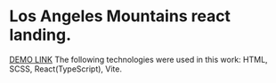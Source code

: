 # Los Angeles Mountains react landing.

[DEMO LINK](https://alexrog01.github.io/LOSANGELES-MOUNTAINS/) The following technologies were used in this work: HTML, SCSS, React(TypeScript), Vite.
